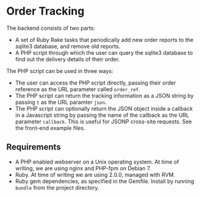 # Order Tracking

The backend consists of two parts:
* A set of Ruby Rake tasks that periodically add new order reports to the
  sqlite3 database, and remove old reports.
* A PHP script through which the user can query the sqlite3 database to find
  out the delivery details of their order.

The PHP script can be used in three ways:
* The user can access the PHP script directly, passing their order reference as
  the URL parameter called `order_ref`.
* The PHP script can return the tracking information as a JSON string by
  passing `t` as the URL paramter `json`.
* The PHP script can optionally return the JSON object inside a callback in a
  Javascript string by passing the name of the callback as the URL parameter
  `callback`. This is useful for JSONP cross-site requests. See the front-end
  example files.

## Requirements

* A PHP enabled webserver on a Unix operating system. At time of writing, we
  are using nginx and PHP-fpm on Debian 7.
* Ruby. At time of writing we are using 2.0.0, managed with RVM.
* Ruby gem dependencies, as specified in the Gemfile. Install by running
  `bundle` from the project directory.
